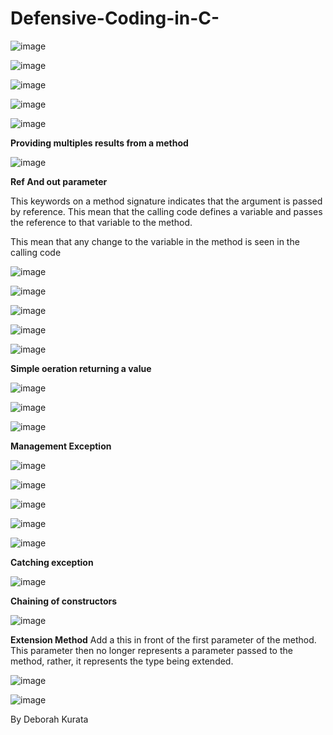 # Defensive-Coding-in-C-

![image](https://user-images.githubusercontent.com/40399697/214467423-5fa99eab-6195-407d-8bcb-9982611e9bef.png)

![image](https://user-images.githubusercontent.com/40399697/214467634-1b808caa-9ee5-473f-87b4-6f3110979c12.png)

![image](https://user-images.githubusercontent.com/40399697/214467762-e1ad9cc6-dbd1-47c8-a22f-9225ae0cb556.png)

![image](https://user-images.githubusercontent.com/40399697/214467856-98bdd5ae-957d-4d63-b6c1-83c0064d30cb.png)

![image](https://user-images.githubusercontent.com/40399697/214467924-c322341d-48bd-418b-9fcd-55f2c5827918.png)



**Providing multiples results from a method**

![image](https://user-images.githubusercontent.com/40399697/213035345-60fd9e8f-4a0e-4d3b-a4d2-945b6a1816fb.png)

**Ref And out parameter**

This keywords on a method signature indicates that the argument is passed by reference.
This mean that the calling code defines a variable and passes the reference to that variable to the method.

This mean that any change to the variable in the method is seen in the calling code

![image](https://user-images.githubusercontent.com/40399697/213035274-d920f5d3-e1ba-4df4-9f58-87ad96bae99e.png)

![image](https://user-images.githubusercontent.com/40399697/213035668-65ab4a8d-db12-446e-b528-489ea5f6f68f.png)


![image](https://user-images.githubusercontent.com/40399697/213039396-2ab7fa54-aedd-45ef-bde7-fe228c66c3bc.png)

![image](https://user-images.githubusercontent.com/40399697/213039813-f36d53f2-e450-4bfc-b385-8238343c42f0.png)

![image](https://user-images.githubusercontent.com/40399697/213041356-5face863-d088-4502-a623-09bd98dce32d.png)

**Simple oeration returning a value**

![image](https://user-images.githubusercontent.com/40399697/213338273-2f1ef9b3-50df-4dea-b1da-89c6d66aea97.png)

![image](https://user-images.githubusercontent.com/40399697/213338342-5f9b5c47-899d-4e70-a41e-a2927a5334ca.png)

![image](https://user-images.githubusercontent.com/40399697/213339008-e69bff9c-8b63-4019-9eba-1f793a2e4c44.png)

**Management Exception**

![image](https://user-images.githubusercontent.com/40399697/214200934-11004b10-178a-4f21-be5a-20714d612a99.png)


![image](https://user-images.githubusercontent.com/40399697/214200481-7a638351-2371-493a-a763-cf0142571147.png)

![image](https://user-images.githubusercontent.com/40399697/214200987-f5d6581d-f739-49e9-aeee-e3cf29b8da83.png)

![image](https://user-images.githubusercontent.com/40399697/214201086-c2fa4682-43a9-4647-bb4b-e6fa84cf2016.png)

![image](https://user-images.githubusercontent.com/40399697/214201259-54f9677d-d558-4be6-bcb6-660d294cdccc.png)

**Catching exception**

![image](https://user-images.githubusercontent.com/40399697/214466193-f91b7e57-2828-4a1a-bf9b-a89ed59da3de.png)


**Chaining of constructors**

![image](https://user-images.githubusercontent.com/40399697/221740432-61d14445-b252-4d18-babd-89d343e22c98.png)


**Extension Method**
Add a this in front of the first parameter of the method. This parameter then no longer represents a parameter passed to the method, rather, it represents the type being extended.

![image](https://user-images.githubusercontent.com/40399697/223306979-bb35bf5f-4fbd-44e6-9d6e-38992c59a319.png)


![image](https://user-images.githubusercontent.com/40399697/223307838-739b3dac-3d32-45fb-9536-011185543db3.png)


By Deborah Kurata
